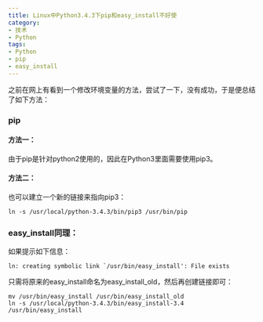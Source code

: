 ```yaml
---
title: Linux中Python3.4.3下pip和easy_install不好使
category:
- 技术
- Python
tags:
- Python
- pip
- easy_install
---
```


之前在网上有看到一个修改环境变量的方法，尝试了一下，没有成功，于是便总结了如下方法：  

### pip
#### 方法一：
由于pip是针对python2使用的，因此在Python3里面需要使用pip3。  

<!-- more -->

#### 方法二：
也可以建立一个新的链接来指向pip3：  

    ln -s /usr/local/python-3.4.3/bin/pip3 /usr/bin/pip

### easy_install同理：
如果提示如下信息：  

    ln: creating symbolic link `/usr/bin/easy_install': File exists

只需将原来的easy_install命名为easy_install_old，然后再创建链接即可：  

    mv /usr/bin/easy_install /usr/bin/easy_install_old
    ln -s /usr/local/python-3.4.3/bin/easy_install-3.4 /usr/bin/easy_install